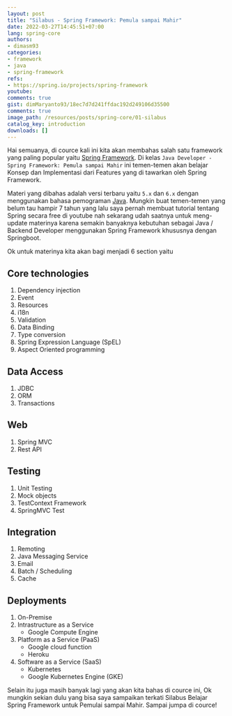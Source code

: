 ```yaml
---
layout: post
title: "Silabus - Spring Framework: Pemula sampai Mahir"
date: 2022-03-27T14:45:51+07:00
lang: spring-core
authors:
- dimasm93
categories:
- framework
- java
- spring-framework
refs: 
- https://spring.io/projects/spring-framework
youtube: 
comments: true
gist: dimMaryanto93/18ec7d7d241ffdac192d249106d35500
comments: true
image_path: /resources/posts/spring-core/01-silabus
catalog_key: introduction
downloads: []
---
```


Hai semuanya, di cource kali ini kita akan membahas salah satu framework yang paling popular yaitu [Spring Framework](https://spring.io). Di kelas `Java Developer - Spring Framework: Pemula sampai Mahir` ini temen-temen akan belajar Konsep dan Implementasi dari Features yang di tawarkan oleh Spring Framework.

Materi yang dibahas adalah versi terbaru yaitu `5.x` dan `6.x` dengan menggunakan bahasa pemograman [Java](https://www.oracle.com/java/technologies/downloads/). Mungkin buat temen-temen yang belum tau hampir 7 tahun yang lalu saya pernah membuat tutorial tentang Spring secara free di youtube nah sekarang udah saatnya untuk meng-update materinya karena semakin banyaknya kebutuhan sebagai Java / Backend Developer menggunakan Spring Framework khususnya dengan Springboot.

Ok untuk materinya kita akan bagi menjadi 6 section yaitu 

## Core technologies

1. Dependency injection
2. Event
3. Resources
4. i18n
5. Validation
6. Data Binding
7. Type conversion
8. Spring Expression Language (SpEL)
9. Aspect Oriented programming

<!--more-->

## Data Access

1. JDBC
2. ORM
3. Transactions

## Web

1. Spring MVC
2. Rest API

## Testing

1. Unit Testing
2. Mock objects
3. TestContext Framework
3. SpringMVC Test

## Integration

1. Remoting
2. Java Messaging Service
3. Email
4. Batch / Scheduling
5. Cache

## Deployments

1. On-Premise
2. Intrastructure as a Service
    - Google Compute Engine
2. Platform as a Service (PaaS)
    - Google cloud function
    - Heroku
3. Software as a Service (SaaS)
    - Kubernetes
    - Google Kubernetes Engine (GKE)

Selain itu juga masih banyak lagi yang akan kita bahas di cource ini, Ok mungkin sekian dulu yang bisa saya sampaikan terkati Silabus Belajar Spring Framework untuk Pemulai sampai Mahir. Sampai jumpa di cource!